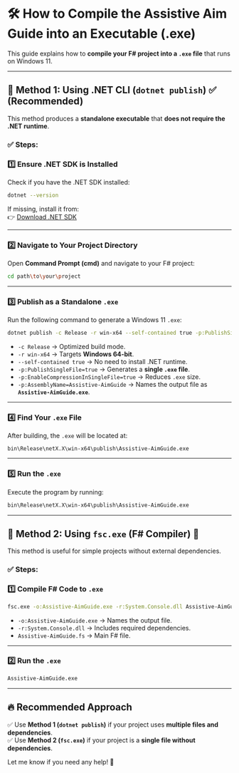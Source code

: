 # 🛠 How to Compile the Assistive Aim Guide into an Executable (.exe)

This guide explains how to **compile your F# project into a `.exe` file** that runs on Windows 11.

---

## **🔹 Method 1: Using .NET CLI (`dotnet publish`)** ✅ (Recommended)
This method produces a **standalone executable** that **does not require the .NET runtime**.

### **✅ Steps:**

### **1️⃣ Ensure .NET SDK is Installed**  
Check if you have the .NET SDK installed:
```sh
dotnet --version
```
If missing, install it from:  
👉 [Download .NET SDK](https://dotnet.microsoft.com/en-us/download)

---

### **2️⃣ Navigate to Your Project Directory**
Open **Command Prompt (cmd)** and navigate to your F# project:
```sh
cd path\to\your\project
```

---

### **3️⃣ Publish as a Standalone `.exe`**
Run the following command to generate a Windows 11 `.exe`:
```sh
dotnet publish -c Release -r win-x64 --self-contained true -p:PublishSingleFile=true -p:EnableCompressionInSingleFile=true -p:AssemblyName=Assistive-AimGuide
```
- `-c Release` → Optimized build mode.
- `-r win-x64` → Targets **Windows 64-bit**.
- `--self-contained true` → No need to install .NET runtime.
- `-p:PublishSingleFile=true` → Generates a **single `.exe` file**.
- `-p:EnableCompressionInSingleFile=true` → Reduces `.exe` size.
- `-p:AssemblyName=Assistive-AimGuide` → Names the output file as **`Assistive-AimGuide.exe`**.

---

### **4️⃣ Find Your `.exe` File**
After building, the `.exe` will be located at:
```
bin\Release\netX.X\win-x64\publish\Assistive-AimGuide.exe
```

---

### **5️⃣ Run the `.exe`**
Execute the program by running:
```sh
bin\Release\netX.X\win-x64\publish\Assistive-AimGuide.exe
```

---

## **🔹 Method 2: Using `fsc.exe` (F# Compiler) 📌**
This method is useful for simple projects without external dependencies.

### **✅ Steps:**

### **1️⃣ Compile F# Code to `.exe`**
```sh
fsc.exe -o:Assistive-AimGuide.exe -r:System.Console.dll Assistive-AimGuide.fs
```
- `-o:Assistive-AimGuide.exe` → Names the output file.
- `-r:System.Console.dll` → Includes required dependencies.
- `Assistive-AimGuide.fs` → Main F# file.

---

### **2️⃣ Run the `.exe`**
```sh
Assistive-AimGuide.exe
```

---

## **🔥 Recommended Approach**
✅ Use **Method 1 (`dotnet publish`)** if your project uses **multiple files and dependencies**.  
✅ Use **Method 2 (`fsc.exe`)** if your project is a **single file without dependencies**.  

Let me know if you need any help! 🚀
